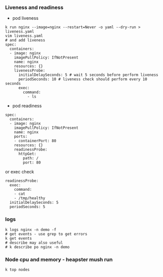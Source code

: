 ### Liveness and readiness

- pod liveness 
```
k run nginx --image=nginx --restart=Never -o yaml --dry-run > liveness.yaml
vim liveness.yaml
# and add liveness
spec:
  containers:
  - image: nginx
    imagePullPolicy: IfNotPresent
    name: nginx
    resources: {}
    livenessProbe:
      initialDelaySeconds: 5 # wait 5 seconds before perform liveness
      periodSeconds: 10 # liveness check should perform every 10 seconds
      exec:
        command:
          - ls
```

- pod readiness
```
spec:
  containers:
  - image: nginx
    imagePullPolicy: IfNotPresent
    name: nginx
    ports:
    - containerPort: 80
    resources: {}
    readinessProbe:
      httpGet:
        path: /
        port: 80
```
or exec check
```
readinessProbe:
  exec:
    command:
    - cat
    - /tmp/healthy
  initialDelaySeconds: 5
  periodSeconds: 5
```

### logs
```
k logs nginx -n demo -f
# get events - use grep to get errors
k get events
# describe may also useful
# k describe po nginx -n demo
```

### Node cpu and memory - heapster mush run
```
k top nodes
```

